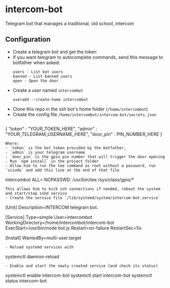 # intercom-bot
Telegram bot that manages a traditional, old school, intercom

## Configuration

- Create a telegram bot and get the token
- If you want telegram to autocomplete commands, send this message to botfather when asked:
  ```
  users - List bot users
  banned - List banned users
  open - Open the door
  ```
- Create a user named `intercombot`
  ```
  useradd --create-home intercombot
  ```
- Clone this repo in the ssh bot's home folder (`/home/intercombot`)
- Create the config file `/home/intercombot/intercom-bot/secrets.json`
  ```
{
    "token" : "YOUR_TOKEN_HERE",
    "admin" : "YOUR_TELEGRAM_USERNAME_HERE",
    "door_pin" : PIN_NUMBER_HERE
}
  ```
  Where:
  - `token` is the bot token provided by the botfather,
  - `admin` is your telegram username
  - `door_pin` is the gpio pin number that will trigger the door opening
- Run `npm install` in the project folder
- Allow him to run the tee command as root without a password, run `visudo` and add this line at the end of that file
  ```
  intercombot ALL= NOPASSWD: /usr/bin/tee /sys/class/gpio/*
  ```
  This allows him to kick ssh connections if needed, reboot the system and start/stop sshd service
- Create the service file `/lib/systemd/system/intercom-bot.service`
  ```
  [Unit]
  Description=INTERCOM telegram bot.

  [Service]
  Type=simple
  User=intercombot
  WorkingDirectory=/home/intercombot/intercom-bot
  ExecStart=/usr/bin/node bot.js
  Restart=on-failure
  RestartSec=5s

  [Install]
  WantedBy=multi-user.target
  ```
- Reload systemd services with
  ```
  systemctl daemon-reload
  ```
- Enable and start the newly created service (and check its status)
  ```
  systemctl enable intercom-bot
  systemctl start intercom-bot
  systemctl status intercom-bot
  ```
